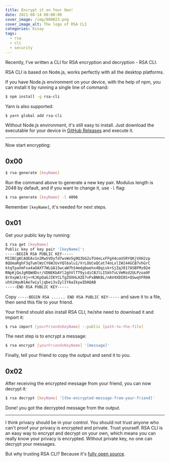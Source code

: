 ```yaml
---
title: Encrypt it on Your Own!
date: 2021-08-14 08:00:00
cover_image: /img/000023.png
cover_image_alt: The logo of RSA CLI
categories: Essay
tags:
  - rsa
  - cli
  - security
---
```


Recently, I've written a CLI for RSA encryption and decryption - RSA CLI.

RSA CLI is based on Node.js, works perfectly with all the desktop platforms.

If you have Node.js environment on your device, with the help of npm, you can install it by running a single line of command:

```sh
$ npm install -g rsa-cli
```

Yarn is also supported:

```sh
$ yarn global add rsa-cli
```

Without Node.js environment, it's still easy to install. Just download the executable for your device in [GitHub Releases](https://github.com/MrWillCom/rsa-cli/releases) and execute it.

---

Now start encrypting:

## 0x00

```sh
$ rsa generate [keyName]
```

Run the command above to generate a new key pair. Modulus length is 2048 by default, and if you want to change it, use `-l` flag:

```sh
$ rsa generate [keyName] -l 4096
```

Remember `[keyName]`, it's needed for next steps.

## 0x01

Get your public key by running:

```sh
$ rsa get [keyName]
Public key of key pair '[keyName]':
-----BEGIN RSA PUBLIC KEY-----
MIIBCgKCAQEAv1n2RwSVDyfd7wsWo5g9Q3bG2uTU4eLxFFgX4coUSRYQKjVXH2zp
8QUmaRghF3qTumlWzCY6WJUvYQl6alu1/VrLOUCeQCat74nLxlIWI44GCB7vhGrC
ktqTpaVmFxa4aOAXT7WLGA15wcaW7hS4mdgbwehx4Bqisk+SjZqJ017ASBFMz02m
RNpKjQoJgRQWdDsr/VDNEKbAYl2ghVlTT9yidiCBJlLISkhTvLVmMzd2ULPzoa9F
8rXxpWJ/4j+rKJKpOaGJIKYCLTgZOXHLHZE7vPxBNK8L/nAV4XDI0S+QSwqVFR0A
uhXiHquN1Ae7wiyljqbei3vZylIYAaIkywIDAQAB
-----END RSA PUBLIC KEY-----
```

Copy `-----BEGIN RSA ...... END RSA PUBLIC KEY-----` and save it to a file, then send this file to your friend.

Your friend should also install RSA CLI, he/she need to download it and import it:

```sh
$ rsa import [yourFriendsKeyName] --public [path-to-the-file]
```

The next step is to encrypt a message:

```sh
$ rsa encrypt [yourFriendsKeyName] '[message]'
```

Finally, tell your friend to copy the output and send it to you.

## 0x02

After receiving the encrypted message from your friend, you can now decrypt it:

```sh
$ rsa decrypt [keyName] '[the-encrypted-message-from-your-friend]'
```

Done! you got the decrypted message from the output.

---

I think privacy should be in your control. You should not trust anyone who can't proof your privacy is encrypted and private. Trust yourself. RSA CLI is an easy way to encrypt and decrypt on your own, which means you can really know your privacy is encrypted. Without private key, no one can decrypt your messages.

But why trusting RSA CLI? Because it's [fully open source](https://github.com/MrWillCom/rsa-cli).
